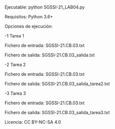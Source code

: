 Ejecutable: python SGSSI-21_LAB04.py

Requisitos: Python 3.6+

Opciones de ejecución:

-1 Tarea 1

Fichero de entrada: SGSSI-21.CB.03.txt

Fichero de salida: SGSSI-21.CB.03_salida.txt

-2 Tarea 2

Fichero de entrada: SGSSI-21.CB.03.txt

Fichero de salida: SGSSI-21.CB.03_salida_tarea2.txt

-3 Tarea 3

Fichero de entrada: SGSSI-21.CB.03.txt

Fichero de salida: SGSSI-21.CB.03_salida_tarea3.txt

Licencia: CC BY-NC-SA 4.0
